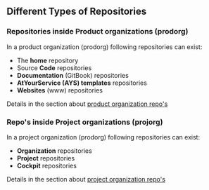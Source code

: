 ## Different Types of Repositories

### Repositories inside Product organizations (prodorg)

In a product organization (prodorg) following repositories can exist:

- The **home** repository
- Source **Code** repositories
- **Documentation** (GitBook) repositories
- **AtYourService (AYS) templates** repositories
- **Websites** (www) repositories

Details in the section about [product organization repo's](prodorg_repos.md)

### Repo's inside Project organizations (projorg)

In a project organization (prodorg) following repositories can exist:

- **Organization** repositories
- **Project** repositories
- **Cockpit** repositories

Details in the section about [project organization repo's](projorg_repos.md)
